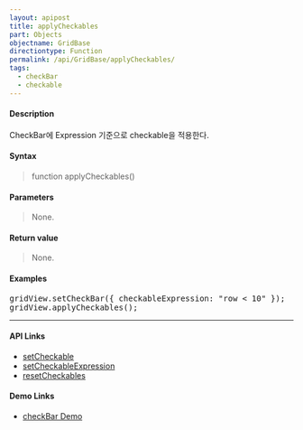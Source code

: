 ```yaml
---
layout: apipost
title: applyCheckables
part: Objects
objectname: GridBase
directiontype: Function
permalink: /api/GridBase/applyCheckables/
tags:
  - checkBar
  - checkable
---
```



#### Description

 CheckBar에 Expression 기준으로 checkable을 적용한다.

#### Syntax

> function applyCheckables()

#### Parameters

> None.

#### Return value

> None.

#### Examples 

<pre class="prettyprint">
gridView.setCheckBar({ checkableExpression: "row < 10" });
gridView.applyCheckables();
</pre>

---

#### API Links

* [setCheckable](/api/GridBase/setCheckable)
* [setCheckableExpression](/api/GridBase/setCheckableExpression)
* [resetCheckables](/api/GridBase/resetCheckables)  

#### Demo Links

* [checkBar Demo](http://demo.realgrid.com/GridComponent/CheckBar/)